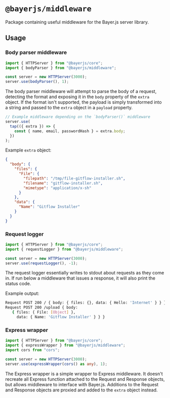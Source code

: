 # `@bayerjs/middleware`

Package containing useful middleware for the Bayer.js server library.

## Usage

### Body parser middleware

```typescript
import { HTTPServer } from "@bayerjs/core";
import { bodyParser } from "@bayerjs/middleware";

const server = new HTTPServer(3000);
server.use(bodyParser(), 1);
```

The body parser middleware will attempt to parse the body of a request,
detecting the format and exposing it in the `body` property of the `extra`
object. If the format isn't supported, the payload is simply transformed into a
string and passed to the `extra` object in a `payload` property.

```typescript
// Example middleware depending on the `bodyParser()` middleware
server.use(
  tap(({ extra }) => {
    const { name, email, passwordHash } = extra.body;
  })
);
```

Example `extra` object:

```json
{
  "body": {
    "files": {
      "File": {
        "filepath": "/tmp/file-gitflow-installer.sh",
        "filename": "gitflow-installer.sh",
        "mimetype": "application/x-sh"
      }
    },
    "data": {
      "Name": "Gitflow Installer"
    }
  }
}
```

### Request logger

```typescript
import { HTTPServer } from "@bayerjs/core";
import { requestLogger } from "@bayerjs/middleware";

const server = new HTTPServer(3000);
server.use(requestLogger(), -1);
````

The request logger essentially writes to stdout about requests as they come in.
If run below a middleware that issues a response, it will also print the status
code.

Example output:

```bash
Request POST 200 / { body: { files: {}, data: { Hello: 'Internet' } } }
Request POST 200 /upload { body:
   { files: { File: [Object] },
     data: { Name: 'Gitflow Installer' } } }

```

### Express wrapper

```typescript
import { HTTPServer } from "@bayerjs/core";
import { expressWrapper } from "@bayerjs/middleware";
import cors from "cors";

const server = new HTTPServer(3000);
server.use(expressWrapper(cors() as any), 1);
```

The Express wrapper is a simple wrapper to Express middleware. It doesn't recreate all Express function attached to the Request and Response objects, but
allows middleware to interface with Bayer.js. Additions to the Request and Response objects are proxied and added to the `extra` object instead.
